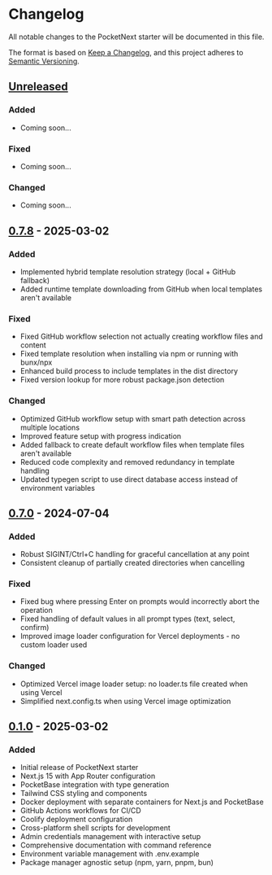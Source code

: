 # Changelog

All notable changes to the PocketNext starter will be documented in this file.

The format is based on [Keep a Changelog](https://keepachangelog.com/en/1.0.0/),
and this project adheres to [Semantic Versioning](https://semver.org/spec/v2.0.0.html).

## [Unreleased]

### Added

- Coming soon...

### Fixed

- Coming soon...

### Changed

- Coming soon...

## [0.7.8] - 2025-03-02

### Added

- Implemented hybrid template resolution strategy (local + GitHub fallback)
- Added runtime template downloading from GitHub when local templates aren't available

### Fixed

- Fixed GitHub workflow selection not actually creating workflow files and content
- Fixed template resolution when installing via npm or running with bunx/npx
- Enhanced build process to include templates in the dist directory
- Fixed version lookup for more robust package.json detection

### Changed

- Optimized GitHub workflow setup with smart path detection across multiple locations
- Improved feature setup with progress indication
- Added fallback to create default workflow files when template files aren't available
- Reduced code complexity and removed redundancy in template handling
- Updated typegen script to use direct database access instead of environment variables

## [0.7.0] - 2024-07-04

### Added

- Robust SIGINT/Ctrl+C handling for graceful cancellation at any point
- Consistent cleanup of partially created directories when cancelling

### Fixed

- Fixed bug where pressing Enter on prompts would incorrectly abort the operation
- Fixed handling of default values in all prompt types (text, select, confirm)
- Improved image loader configuration for Vercel deployments - no custom loader used

### Changed

- Optimized Vercel image loader setup: no loader.ts file created when using Vercel
- Simplified next.config.ts when using Vercel image optimization

## [0.1.0] - 2025-03-02

### Added

- Initial release of PocketNext starter
- Next.js 15 with App Router configuration
- PocketBase integration with type generation
- Tailwind CSS styling and components
- Docker deployment with separate containers for Next.js and PocketBase
- GitHub Actions workflows for CI/CD
- Coolify deployment configuration
- Cross-platform shell scripts for development
- Admin credentials management with interactive setup
- Comprehensive documentation with command reference
- Environment variable management with .env.example
- Package manager agnostic setup (npm, yarn, pnpm, bun)

[Unreleased]: https://github.com/kacperkwapisz/pocketnext/compare/v0.7.8...HEAD
[0.7.8]: https://github.com/kacperkwapisz/pocketnext/compare/v0.7.0...v0.7.8
[0.7.0]: https://github.com/kacperkwapisz/pocketnext/compare/v0.1.0...v0.7.0
[0.1.0]: https://github.com/kacperkwapisz/pocketnext/releases/tag/v0.1.0
